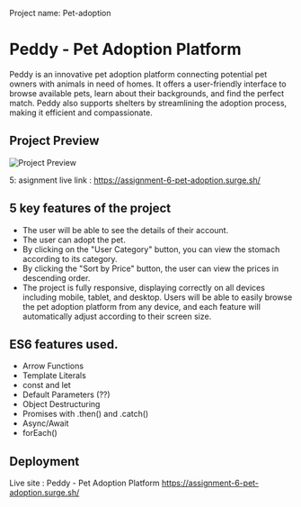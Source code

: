 

Project name: Pet-adoption

# Peddy - Pet Adoption Platform

Peddy is an innovative pet adoption platform connecting potential pet owners with animals in need of homes. It offers a user-friendly interface to browse available pets, learn about their backgrounds, and find the perfect match. Peddy also supports shelters by streamlining the adoption process, making it efficient and compassionate.

## Project Preview

![Project Preview](https://i.ibb.co.com/hTrhKQj/Screenshot-2025-02-05-at-5-37-28-PM.png)

5: asignment live link : https://assignment-6-pet-adoption.surge.sh/
## 5 key features of the project
- The user will be able to see the details of their account.
- The user can adopt the pet.
- By clicking on the "User Category" button, you can view the stomach according to its category.
- By clicking the "Sort by Price" button, the user can view the prices in descending order.
- The project is fully responsive, displaying correctly on all devices including mobile, tablet, and desktop. Users will be able to easily browse the pet adoption platform from any device, and each feature will automatically adjust according to their screen size.
## ES6 features used.
- Arrow Functions
- Template Literals
- const and let
- Default Parameters (??)
- Object Destructuring
- Promises with .then() and .catch()
- Async/Await
- forEach()
## Deployment
Live site : Peddy - Pet Adoption Platform
https://assignment-6-pet-adoption.surge.sh/

